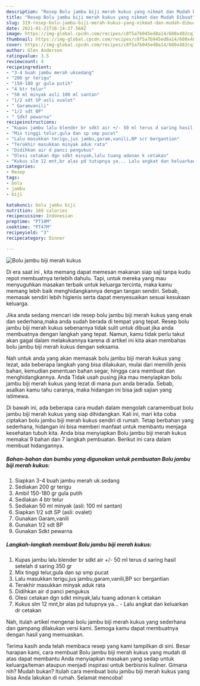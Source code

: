 ```yaml
---
description: "Resep Bolu jambu biji merah kukus yang nikmat dan Mudah Dibuat"
title: "Resep Bolu jambu biji merah kukus yang nikmat dan Mudah Dibuat"
slug: 319-resep-bolu-jambu-biji-merah-kukus-yang-nikmat-dan-mudah-dibuat
date: 2021-01-21T16:14:27.568Z
image: https://img-global.cpcdn.com/recipes/c8f5a7b945ed8a14/680x482cq70/bolu-jambu-biji-merah-kukus-foto-resep-utama.jpg
thumbnail: https://img-global.cpcdn.com/recipes/c8f5a7b945ed8a14/680x482cq70/bolu-jambu-biji-merah-kukus-foto-resep-utama.jpg
cover: https://img-global.cpcdn.com/recipes/c8f5a7b945ed8a14/680x482cq70/bolu-jambu-biji-merah-kukus-foto-resep-utama.jpg
author: Glen Anderson
ratingvalue: 3.5
reviewcount: 4
recipeingredient:
- "3-4 buah jambu merah uksedang"
- "200 gr terigu"
- "150-180 gr gula putih"
- "4 btr telur"
- "50 ml minyak asli 100 ml santan"
- "1/2 sdt SP asli ovalet"
- " Garamvanili"
- "1/2 sdt BP"
- " Sdkt pewarna"
recipeinstructions:
- "Kupas jambu lalu blender br sdkt air +/- 50 ml terus d saring hasil setelah d saring 350 gr"
- "Mix tinggi telur,gula dan sp smp pucat"
- "Lalu masukkan terigu,jus jambu,garam,vanili,BP scr bergantian"
- "Terakhir masukkan minyak aduk rata"
- "Didihkan air d panci pengukus"
- "Olesi cetakan dgn sdkt minyak,lalu tuang adonan k cetakan"
- "Kukus slm 12 mnt,br alas pd tutupnya ya... Lalu angkat dan keluarkan dr cetakan"
categories:
- Resep
tags:
- bolu
- jambu
- biji

katakunci: bolu jambu biji 
nutrition: 169 calories
recipecuisine: Indonesian
preptime: "PT10M"
cooktime: "PT47M"
recipeyield: "3"
recipecategory: Dinner

---
```



![Bolu jambu biji merah kukus](https://img-global.cpcdn.com/recipes/c8f5a7b945ed8a14/680x482cq70/bolu-jambu-biji-merah-kukus-foto-resep-utama.jpg)

Di era  saat ini , kita memang dapat memesan makanan siap saji tanpa kudu repot membuatnya terlebih dahulu. Tapi, untuk mereka yang mau menyuguhkan masakan terbaik untuk keluarga tercinta, maka kamu memang lebih baik menghidangkannya dengan tangan sendiri. Sebab, memasak sendiri lebih higienis serta dapat menyesuaikan sesuai kesukaan keluarga.

Jika anda sedang mencari ide resep bolu jambu biji merah kukus yang enak dan sederhana,maka anda sudah berada di tempat yang tepat. Resep bolu jambu biji merah kukus  sebenarnya tidak sulit untuk dibuat jika anda membuatnya dengan langkah yang tepat. Namun, kamu tidak perlu takut akan gagal dalam melakukannya 
karena di artikel ini kita akan membahas bolu jambu biji merah kukus dengan seksama.  



Nah untuk anda yang akan memasak bolu jambu biji merah kukus yang lezat, ada beberapa langkah yang bisa dilakukan, mulai dari memilih jenis bahan, kemudian penentuan bahan segar, hingga cara membuat dan menghidangkannya. Anda Tidak usah pusing jika mau menyiapkan bolu jambu biji merah kukus yang lezat di mana pun anda berada. Sebab, asalkan kamu  tahu caranya, maka hidangan ini bisa jadi sajian yang istimewa.

Di bawah ini, ada beberapa cara mudah dalam mengolah caramembuat bolu jambu biji merah kukus yang siap dihidangkan. Kali ini, mari kita coba ciptakan bolu jambu biji merah kukus sendiri di rumah. Tetap berbahan yang sederhana, hidangan ini bisa memberi manfaat untuk membantu menjaga kesehatan tubuh kita. Anda bisa menyiapkan Bolu jambu biji merah kukus memakai 9 bahan dan 7 langkah pembuatan. Berikut ini cara dalam membuat hidangannya.

<!--inarticleads1-->

##### Bahan-bahan dan bumbu yang digunakan untuk pembuatan Bolu jambu biji merah kukus:

1. Siapkan 3-4 buah jambu merah uk.sedang
1. Sediakan 200 gr terigu
1. Ambil 150-180 gr gula putih
1. Sediakan 4 btr telur
1. Sediakan 50 ml minyak (asli: 100 ml santan)
1. Siapkan 1/2 sdt SP (asli: ovalet)
1. Gunakan  Garam,vanili
1. Gunakan 1/2 sdt BP
1. Gunakan  Sdkt pewarna




<!--inarticleads2-->

##### Langkah-langkah membuat Bolu jambu biji merah kukus:

1. Kupas jambu lalu blender br sdkt air +/- 50 ml terus d saring hasil setelah d saring 350 gr
1. Mix tinggi telur,gula dan sp smp pucat
1. Lalu masukkan terigu,jus jambu,garam,vanili,BP scr bergantian
1. Terakhir masukkan minyak aduk rata
1. Didihkan air d panci pengukus
1. Olesi cetakan dgn sdkt minyak,lalu tuang adonan k cetakan
1. Kukus slm 12 mnt,br alas pd tutupnya ya... - Lalu angkat dan keluarkan dr cetakan




Nah, itulah artikel mengenai  bolu jambu biji merah kukus  yang sederhana dan gampang dilakukan versi kami. Semoga kamu dapat membuatnya dengan hasil yang memuaskan. 

Terima kasih anda telah membaca resep yang kami tampilkan di sini. Besar harapan kami, cara membuat  Bolu jambu biji merah kukus yang mudah di atas dapat membantu Anda menyiapkan masakan yang sedap untuk keluarga/teman ataupun menjadi inspirasi untuk berbisnis kuliner. Gimana nih? Mudah bukan? Itulah cara membuat bolu jambu biji merah kukus yang bisa Anda lakukan di rumah. Selamat mencoba!


